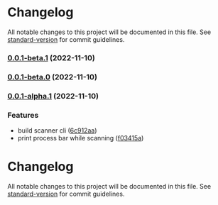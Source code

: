 # Changelog

All notable changes to this project will be documented in this file. See [standard-version](https://github.com/conventional-changelog/standard-version) for commit guidelines.

### [0.0.1-beta.1](https://github.com/HaydenOrz/code-scanner/compare/v0.0.1-alpha.1...v0.0.1-beta.1) (2022-11-10)

### [0.0.1-beta.0](https://github.com/HaydenOrz/code-scanner/compare/v0.0.1-alpha.1...v0.0.1-beta.0) (2022-11-10)

### [0.0.1-alpha.1](https://github.com/HaydenOrz/code-scanner/compare/v0.0.1-alpha.0...v0.0.1-alpha.1) (2022-11-10)


### Features

* build scanner cli ([6c912aa](https://github.com/HaydenOrz/code-scanner/commit/6c912aaabc11d6b2a7aadbc6fc9c9a79326c8394))
* print process bar while scanning ([f03415a](https://github.com/HaydenOrz/code-scanner/commit/f03415aae6d632a7eb54657b3f264ca7d77dbb9b))

# Changelog

All notable changes to this project will be documented in this file. See [standard-version](https://github.com/conventional-changelog/standard-version) for commit guidelines.
